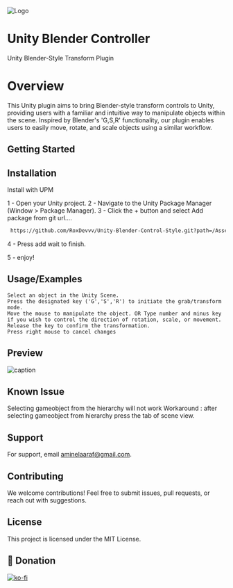 
![Logo](https://raw.githubusercontent.com/RoxDevvv/Unity-Blender-Control-Style/Alpha/logo.png)


# Unity Blender Controller

Unity Blender-Style Transform Plugin


# Overview

This Unity plugin aims to bring Blender-style transform controls to Unity, providing users with a familiar and intuitive way to manipulate objects within the scene. Inspired by Blender's 'G,S,R'  functionality, our plugin enables users to easily move, rotate, and scale objects using a similar workflow.


## Getting Started
## Installation

Install with UPM


  1 - Open your Unity project.
  2 - Navigate to the Unity Package Manager (Window > Package Manager).
  3 - Click the + button and select Add package from git url....
  ```bash
   https://github.com/RoxDevvv/Unity-Blender-Control-Style.git?path=/Assets/UnityBlenderControl
  ```
  4 - Press add wait to finish.
  
  5 - enjoy!

    
## Usage/Examples

```
Select an object in the Unity Scene.
Press the designated key ('G','S','R') to initiate the grab/transform mode.
Move the mouse to manipulate the object. OR Type number and minus key if you wish to control the direction of rotation, scale, or movement.
Release the key to confirm the transformation.
Press right mouse to cancel changes
```


## Preview

![caption](https://raw.githubusercontent.com/RoxDevvv/Unity-Blender-Control-Style/Alpha/Preview.gif)

## Known Issue 
Selecting gameobject from the hierarchy will not work 
Workaround : after selecting gameobject from hierarchy press the tab of scene view.

## Support

For support, email aminelaaraf@gmail.com.


## Contributing

We welcome contributions! Feel free to submit issues, pull requests, or reach out with suggestions.
## License

This project is licensed under the MIT License.


## 💸 Donation
[![ko-fi](https://ko-fi.com/img/githubbutton_sm.svg)](https://ko-fi.com/roxdevvv)